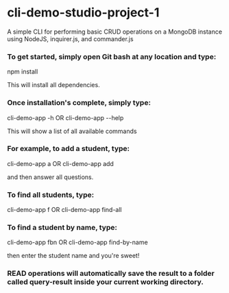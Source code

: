 # cli-demo-studio-project-1
A simple CLI for performing basic CRUD operations on a MongoDB instance using NodeJS, inquirer.js, and commander.js


### To get started, simply open Git bash at any location and type:

npm install 

This will install all dependencies.

### Once installation's complete, simply type:

cli-demo-app -h OR cli-demo-app --help

This will show a list of all available commands

### For example, to add a student, type:

cli-demo-app a OR cli-demo-app add

and then answer all questions.

### To find all students, type:

cli-demo-app f OR cli-demo-app find-all

### To find a student by name, type:

cli-demo-app fbn OR cli-demo-app find-by-name

then enter the student name and you're sweet!

### READ operations will automatically save the result to a folder called query-result inside your current working directory.
